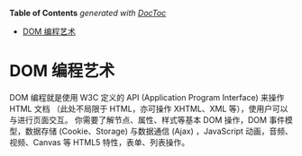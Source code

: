<!-- START doctoc generated TOC please keep comment here to allow auto update -->
<!-- DON'T EDIT THIS SECTION, INSTEAD RE-RUN doctoc TO UPDATE -->
**Table of Contents**  *generated with [DocToc](https://github.com/thlorenz/doctoc)*

- [DOM 编程艺术](#dom-%E7%BC%96%E7%A8%8B%E8%89%BA%E6%9C%AF)

<!-- END doctoc generated TOC please keep comment here to allow auto update -->

# DOM 编程艺术

DOM 编程就是使用 W3C 定义的 API (Application Program Interface) 来操作 HTML 文档
（此处不局限于 HTML，亦可操作 XHTML、XML  等），使用户可以与进行页面交互。
你需要了解节点、属性、样式等基本 DOM 操作，DOM 事件模型，数据存储
(Cookie、Storage) 与数据通信 (Ajax) ，JavaScript 动画，音频、视频、Canvas
等 HTML5 特性，表单、列表操作。
